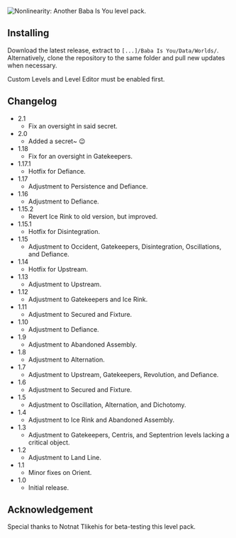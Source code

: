 ![Nonlinearity: Another Baba Is You level pack.](https://silverhawke.s-ul.eu/9DfdbFD3)

## Installing
Download the latest release, extract to `[...]/Baba Is You/Data/Worlds/`.
Alternatively, clone the repository to the same folder and pull new updates when necessary.

Custom Levels and Level Editor must be enabled first.

## Changelog
- 2.1
  - Fix an oversight in said secret.
- 2.0
  - Added a secret~ 😉
- 1.18
  - Fix for an oversight in Gatekeepers.
- 1.17.1
  - Hotfix for Defiance.
- 1.17
  - Adjustment to Persistence and Defiance.
- 1.16
  - Adjustment to Defiance.
- 1.15.2
  - Revert Ice Rink to old version, but improved.
- 1.15.1
  - Hotfix for Disintegration.
- 1.15
  - Adjustment to Occident, Gatekeepers, Disintegration, Oscillations, and Defiance.
- 1.14
  - Hotfix for Upstream.
- 1.13
  - Adjustment to Upstream.
- 1.12
  - Adjustment to Gatekeepers and Ice Rink.
- 1.11
  - Adjustment to Secured and Fixture.
- 1.10
  - Adjustment to Defiance.
- 1.9
  - Adjustment to Abandoned Assembly.
- 1.8
  - Adjustment to Alternation.
- 1.7
  - Adjustment to Upstream, Gatekeepers, Revolution, and Defiance.
- 1.6
  - Adjustment to Secured and Fixture.
- 1.5
  - Adjustment to Oscillation, Alternation, and Dichotomy.
- 1.4
  - Adjustment to Ice Rink and Abandoned Assembly.
- 1.3
  - Adjustment to Gatekeepers, Centris, and Septentrion levels lacking a critical object.
- 1.2
  - Adjustment to Land Line.
- 1.1
  - Minor fixes on Orient.
- 1.0
  - Initial release.

## Acknowledgement 
Special thanks to Notnat Tlikehis for beta-testing this level pack.
